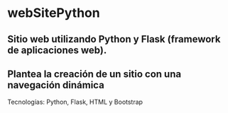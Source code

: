 # webSitePython
## Sitio web utilizando Python y Flask (framework de aplicaciones web). 
## Plantea la creación de un sitio con una navegación dinámica
Tecnologías: Python, Flask, HTML y Bootstrap
